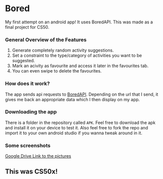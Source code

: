 # Bored
My first attempt on an android app! It uses BoredAPI. This was made as a final project for CS50.

### General Overview of the Features
1. Generate completely random activity suggestions.
2. Set a constraint to the type/category of activities you want to be suggested.
3. Mark an acivity as favourite and access it later in the favourites tab.
4. You can even swipe to delete the favourites.


### How does it work?

The app sends api requests to [BoredAPI](www.boredapi.com).
Depending on the url that I send, it gives me back an appropriate data which I then display on my app.


### Downloading the app

There is a folder in the repository called `APK`. Feel free to download the apk and install it on your device to test it.
Also feel free to fork the repo and import it to your own android studio if you wanna tweak around in it.

### Some screenshots

[Google Drive Link to the pictures](https://drive.google.com/drive/folders/1-2t2YWbCea70hEVpzdk9Lsb-g9mbtLfw?usp=sharing)

## This was CS50x!

